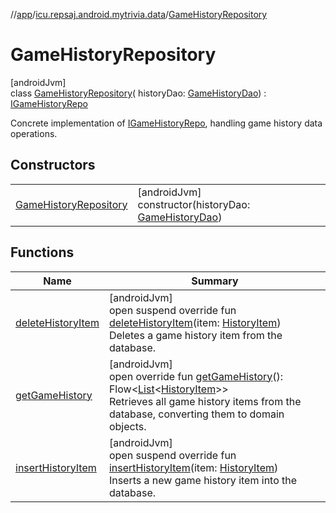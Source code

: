 //[app](../../../index.md)/[icu.repsaj.android.mytrivia.data](../index.md)/[GameHistoryRepository](index.md)

# GameHistoryRepository

[androidJvm]\
class [GameHistoryRepository](index.md)(
historyDao: [GameHistoryDao](../../icu.repsaj.android.mytrivia.data.database/-game-history-dao/index.md)) : [IGameHistoryRepo](../-i-game-history-repo/index.md)

Concrete implementation of [IGameHistoryRepo](../-i-game-history-repo/index.md), handling game
history data operations.

## Constructors

|                                                      |                                                                                                                                       |
|------------------------------------------------------|---------------------------------------------------------------------------------------------------------------------------------------|
| [GameHistoryRepository](-game-history-repository.md) | [androidJvm]<br>constructor(historyDao: [GameHistoryDao](../../icu.repsaj.android.mytrivia.data.database/-game-history-dao/index.md)) |

## Functions

| Name                                        | Summary                                                                                                                                                                                                                                                                                                                                                        |
|---------------------------------------------|----------------------------------------------------------------------------------------------------------------------------------------------------------------------------------------------------------------------------------------------------------------------------------------------------------------------------------------------------------------|
| [deleteHistoryItem](delete-history-item.md) | [androidJvm]<br>open suspend override fun [deleteHistoryItem](delete-history-item.md)(item: [HistoryItem](../../icu.repsaj.android.mytrivia.model/-history-item/index.md))<br>Deletes a game history item from the database.                                                                                                                                   |
| [getGameHistory](get-game-history.md)       | [androidJvm]<br>open override fun [getGameHistory](get-game-history.md)(): Flow&lt;[List](https://kotlinlang.org/api/latest/jvm/stdlib/kotlin.collections/-list/index.html)&lt;[HistoryItem](../../icu.repsaj.android.mytrivia.model/-history-item/index.md)&gt;&gt;<br>Retrieves all game history items from the database, converting them to domain objects. |
| [insertHistoryItem](insert-history-item.md) | [androidJvm]<br>open suspend override fun [insertHistoryItem](insert-history-item.md)(item: [HistoryItem](../../icu.repsaj.android.mytrivia.model/-history-item/index.md))<br>Inserts a new game history item into the database.                                                                                                                               |

